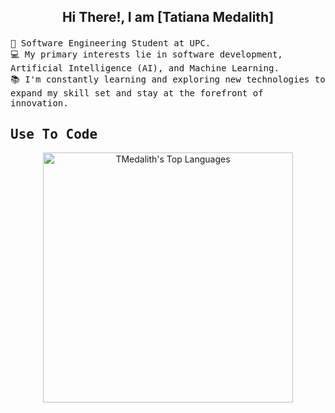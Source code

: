 
<h2 align="center">
     
Hi There!, I am [**Tatiana Medalith**] 

</h2>

<p>
  <samp>
     🌱 Software Engineering Student at UPC. </br>
     💻 My primary interests lie in software development, Artificial Intelligence (AI), and Machine Learning.</br>
     📚 I'm constantly learning and exploring new technologies to expand my skill set and stay at the forefront of innovation.</br>
  </samp>
</p>

</p>

<h2 align="left">
        <samp> Use To Code
        </samp>
</h2>


<p align="center">
 <img src="https://github-readme-stats.vercel.app/api/top-langs/?username=tmedalith&langs_count=4&count_private=true&include_all_commits=true&layout=compact&theme=react&border_color=7F3FBF&bg_color=0D1117&title_color=F85D7F&icon_color=F8D866" 
        alt="TMedalith's Top Languages" width="400px" heigth="20px"/>
 </p>       


